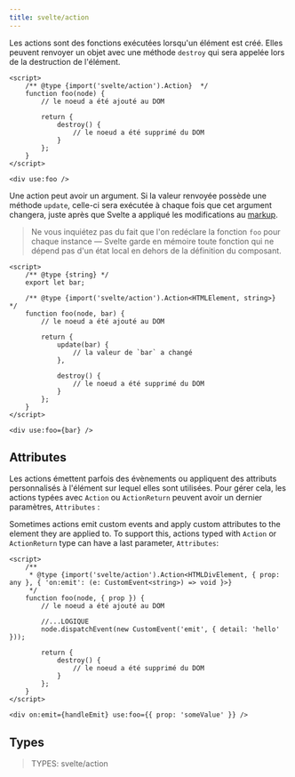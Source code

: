 ```yaml
---
title: svelte/action
---
```


Les actions sont des fonctions exécutées lorsqu'un élément est créé. Elles peuvent renvoyer un objet avec une méthode `destroy` qui sera appelée lors de la destruction de l'élément.

```svelte
<script>
	/** @type {import('svelte/action').Action}  */
	function foo(node) {
		// le noeud a été ajouté au DOM

		return {
			destroy() {
				// le noeud a été supprimé du DOM
			}
		};
	}
</script>

<div use:foo />
```

Une action peut avoir un argument. Si la valeur renvoyée possède une méthode `update`, celle-ci sera exécutée à chaque fois que cet argument changera, juste après que Svelte a appliqué les modifications au <span class="vo">[markup](/docs/web#markup)</span>.

> Ne vous inquiétez pas du fait que l'on redéclare la fonction `foo` pour chaque instance — Svelte garde en mémoire toute fonction qui ne dépend pas d'un état local en dehors de la définition du composant.

```svelte
<script>
	/** @type {string} */
	export let bar;

	/** @type {import('svelte/action').Action<HTMLElement, string>}  */
	function foo(node, bar) {
		// le noeud a été ajouté au DOM

		return {
			update(bar) {
				// la valeur de `bar` a changé
			},

			destroy() {
				// le noeud a été supprimé du DOM
			}
		};
	}
</script>

<div use:foo={bar} />
```

## Attributes

Les actions émettent parfois des évènements ou appliquent des attributs personnalisés à l'élément sur lequel elles sont utilisées. Pour gérer cela, les actions typées avec `Action` ou `ActionReturn` peuvent avoir un dernier paramètres, `Attributes` :

Sometimes actions emit custom events and apply custom attributes to the element they are applied to. To support this, actions typed with `Action` or `ActionReturn` type can have a last parameter, `Attributes`:

```svelte
<script>
	/**
	 * @type {import('svelte/action').Action<HTMLDivElement, { prop: any }, { 'on:emit': (e: CustomEvent<string>) => void }>}
	 */
	function foo(node, { prop }) {
		// le noeud a été ajouté au DOM

		//...LOGIQUE
		node.dispatchEvent(new CustomEvent('emit', { detail: 'hello' }));

		return {
			destroy() {
				// le noeud a été supprimé du DOM
			}
		};
	}
</script>

<div on:emit={handleEmit} use:foo={{ prop: 'someValue' }} />
```

## Types

> TYPES: svelte/action
